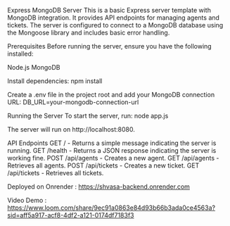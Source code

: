 Express MongoDB Server
This is a basic Express server template with MongoDB integration. It provides API endpoints for managing agents and tickets. The server is configured to connect to a MongoDB database using the Mongoose library and includes basic error handling.

Prerequisites
Before running the server, ensure you have the following installed:

Node.js
MongoDB

Install dependencies:
npm install

Create a .env file in the project root and add your MongoDB connection URL:
DB_URL=your-mongodb-connection-url

Running the Server
To start the server, run:
node app.js

The server will run on http://localhost:8080.

API Endpoints
GET / - Returns a simple message indicating the server is running.
GET /health - Returns a JSON response indicating the server is working fine.
POST /api/agents - Creates a new agent.
GET /api/agents - Retrieves all agents.
POST /api/tickets - Creates a new ticket.
GET /api/tickets - Retrieves all tickets.

Deployed on Onrender : https://shvasa-backend.onrender.com

Video Demo : https://www.loom.com/share/9ec91a0863e84d93b66b3ada0ce4563a?sid=aff5a917-acf8-4df2-a121-0174df7183f3
